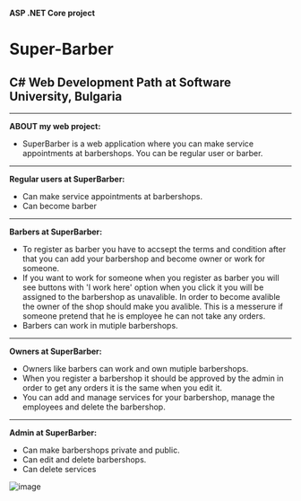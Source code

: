 **ASP .NET Core project** 

# Super-Barber

 ## C# Web Development Path at Software University, Bulgaria
------------

 **ABOUT my web project:**

- SuperBarber is a web application where you can make service appointments at barbershops. You can be regular user or barber.
------------
**Regular users at SuperBarber:**
- Can make service appointments at barbershops.
- Can become barber
------------

 **Barbers at SuperBarber:**
 - To register as barber you have to accsept the terms and condition after that you can add your barbershop and become owner or work for someone. 
 - If you want to work for someone when you register as barber you will see buttons with 'I work here' option when you click it you will be assigned to the barbershop as unavalible. In order to become avalible the owner of the shop should make you avalible. This is a messerure if someone pretend that he is employee he can not take any orders. 
 - Barbers can work in mutiple barbershops.
------------

 **Owners at SuperBarber:**
 - Owners like barbers can work and own mutiple barbershops. 
 - When you register a barbershop it should be approved by the admin in order to get any orders it is the same when you edit it.
 - You can add and manage services for your barbershop, manage the employees and delete the barbershop. 
 ------------

 **Admin at SuperBarber:**
 - Can make barbershops private and public. 
 - Can edit and delete barbershops.
 - Can delete services
 
 
 ![image](https://github.com/lilpaf/Images/blob/main/Screenshot%202022-12-15%20133213.png)

